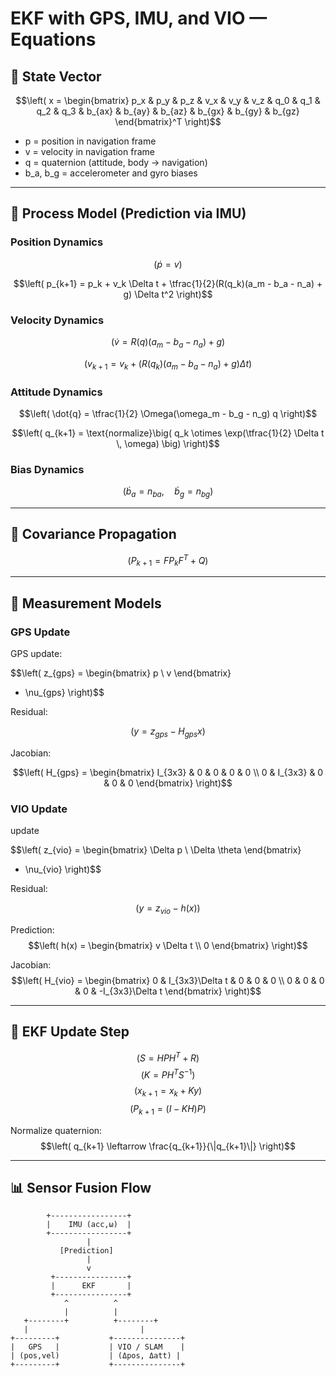 
# EKF with GPS, IMU, and VIO — Equations

## 📌 State Vector



$$\left( 
x =
\begin{bmatrix}
p_x & p_y & p_z & 
v_x & v_y & v_z & 
q_0 & q_1 & q_2 & q_3 & 
b_{ax} & b_{ay} & b_{az} &
b_{gx} & b_{gy} & b_{gz}
\end{bmatrix}^T
\right)$$

- p = position in navigation frame  
- v = velocity in navigation frame  
- q = quaternion (attitude, body → navigation)  
- b_a, b_g = accelerometer and gyro biases  

---

## 📌 Process Model (Prediction via IMU)

### Position Dynamics
$$\left( 
\dot{p} = v
\right)$$

$$\left( 
p_{k+1} = p_k + v_k \Delta t + \tfrac{1}{2}(R(q_k)(a_m - b_a - n_a) + g) \Delta t^2
\right)$$

### Velocity Dynamics
$$\left( 
\dot{v} = R(q)(a_m - b_a - n_a) + g
\right)$$

$$\left( 
v_{k+1} = v_k + (R(q_k)(a_m - b_a - n_a) + g) \Delta t
\right)$$

### Attitude Dynamics
$$\left( 
\dot{q} = \tfrac{1}{2} \Omega(\omega_m - b_g - n_g) q
\right)$$

$$\left( 
q_{k+1} = \text{normalize}\big( q_k \otimes \exp(\tfrac{1}{2} \Delta t \, \omega) \big)
\right)$$

### Bias Dynamics
$$\left( 
\dot{b}_a = n_{ba}, \quad \dot{b}_g = n_{bg}
\right)$$

---

## 📌 Covariance Propagation

$$\left( 
P_{k+1} = F P_k F^T + Q
\right)$$

---

## 📌 Measurement Models

### GPS Update

GPS update: 

$$\left( 
z_{gps} =
\begin{bmatrix}
p \\ v
\end{bmatrix}
+ \nu_{gps}
\right)$$


Residual:

$$\left( 
y = z_{gps} - H_{gps} x
\right)$$


Jacobian:

$$\left( 
H_{gps} =
\begin{bmatrix}
I_{3x3} & 0 & 0 & 0 & 0 \\
0 & I_{3x3} & 0 & 0 & 0
\end{bmatrix}
\right)$$

### VIO Update

update

$$\left( 
z_{vio} =
\begin{bmatrix}
\Delta p \\ \Delta \theta
\end{bmatrix}
+ \nu_{vio}
\right)$$

Residual:

$$\left( 
y = z_{vio} - h(x)
\right)$$

Prediction:
$$\left( 
h(x) =
\begin{bmatrix}
v \Delta t \\ 0
\end{bmatrix}
\right)$$

Jacobian:
$$\left( 
H_{vio} =
\begin{bmatrix}
0 & I_{3x3}\Delta t & 0 & 0 & 0 \\
0 & 0 & 0 & 0 & -I_{3x3}\Delta t
\end{bmatrix}
\right)$$

---

## 📌 EKF Update Step

$$\left( 
S = H P H^T + R
\right)$$
$$\left( 
K = P H^T S^{-1}
\right)$$
$$\left( 
x_{k+1} = x_k + K y
\right)$$
$$\left( 
P_{k+1} = (I - K H) P
\right)$$

Normalize quaternion:
$$\left( 
q_{k+1} \leftarrow \frac{q_{k+1}}{\|q_{k+1}\|}
\right)$$

---

## 📊 Sensor Fusion Flow

```
        +-----------------+
        |    IMU (acc,ω)  |
        +-----------------+
                 |
           [Prediction]
                 |
                 v
         +----------------+
         |      EKF       |
         +----------------+
            ^          ^
            |          |
   +--------+          +--------+
   |                         |
+---------+           +---------------+
|   GPS   |           | VIO / SLAM    |
| (pos,vel)           | (Δpos, Δatt) |
+---------+           +---------------+
```
